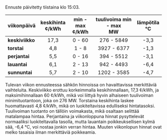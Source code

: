 Ennuste päivitetty tiistaina klo 15:03.

| viikonpäivä  | keskihinta<br>¢/kWh | min - max<br>¢/kWh | tuulivoima min - max<br>MW | lämpötila<br>°C |
|:-------------|:----------------:|:----------------:|:-------------:|:-------------:|
| **keskiviikko** | 17,3 | 0 - 60 | 276 - 5849 | -3,3 |
| **torstai** | 4,8 | 1 - 8 | 3927 - 6377 | -1,3 |
| **perjantai** | 5,5 | 0 - 16 | 394 - 5512 | -3,1 |
| **lauantai** | 6,1 | 2 - 13 | 942 - 4493 | -6,4 |
| **sunnuntai** | 5,7 | 2 - 10 | 1202 - 3585 | -4,7 |

Tulevan viikon ennusteessa sähkön hinnoissa on havaittavissa merkittäviä vaihteluita. Keskiviikko erottuu korkeimmalla keskihinnallaan, 17,3 ¢/kWh, ja maksimihinnallaan 60 ¢/kWh, mikä voi liittyä hyvin alhaiseen tuulivoiman minimituotantoon, joka on 276 MW. Torstaina keskihinta laskee huomattavasti 4,8 ¢/kWh, mikä on luokiteltavissa edulliseksi hintatasoksi. Tuulivoiman tuotanto on tällöin voimakasta, mikä osaltaan selittää matalampaa hintaa. Perjantaina ja viikonloppuna hinnat pysyttelevät normaaliksi luokiteltavalla tasolla, mutta lauantain poikkeuksellisen kylmä sää, -6,4 °C, voi nostaa jonkin verran hintaa. Muuten viikonlopun hinnat ovat melko tasaisia ilman merkittäviä poikkeamia.